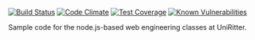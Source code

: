 [![Build Status](https://travis-ci.org/dclucas/uniritter-node-2016.svg?branch=master)](https://travis-ci.org/dclucas/uniritter-node-2016)
[![Code Climate](https://codeclimate.com/github/dclucas/uniritter-node-2016/badges/gpa.svg)](https://codeclimate.com/github/dclucas/uniritter-node-2016)
[![Test Coverage](https://codeclimate.com/github/dclucas/uniritter-node-2016/badges/coverage.svg)](https://codeclimate.com/github/dclucas/uniritter-node-2016/coverage)
[![Known Vulnerabilities](https://snyk.io/test/github/dclucas/uniritter-node-2016/badge.svg)](https://snyk.io/test/github/dclucas/uniritter-node-2016)

Sample code for the node.js-based web engineering classes at UniRitter.